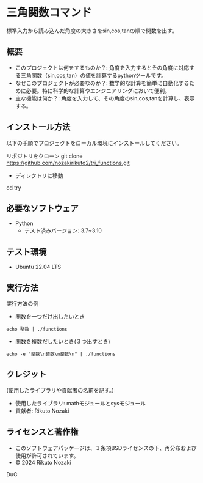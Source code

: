 # 三角関数コマンド

標準入力から読み込んだ角度の大きさをsin,cos,tanの順で関数を出す。

## 概要

- このプロジェクトは何をするものか？:
角度を入力するとその角度に対応する三角関数（sin,cos,tan）の値を計算するpythonツールです。
- なぜこのプロジェクトが必要なのか？:
数学的な計算を簡単に自動化するために必要。特に科学的な計算やエンジニアリングにおいて便利。
- 主な機能は何か？:
角度を入力して、その角度のsin,cos,tanを計算し、表示する。

## インストール方法

以下の手順でプロジェクトをローカル環境にインストールしてください。


リポジトリをクローン
git clone https://github.com/nozakirikuto2/tri_functions.git

- ディレクトリに移動

cd try

## 必要なソフトウェア

- Python
   - テスト済みバージョン: 3.7~3.10

## テスト環境

- Ubuntu 22.04 LTS

## 実行方法

実行方法の例

- 関数を一つだけ出したいとき

```echo 整数 | ./functions```

- 関数を複数だしたいとき(３つ出すとき)

```echo -e "整数\n整数\n整数\n" | ./functions```

## クレジット

(使用したライブラリや貢献者の名前を記す。)
- 使用したライブラリ:
	mathモジュールとsysモジュール
- 貢献者:
	Rikuto Nozaki

## ライセンスと著作権
- このソフトウェアパッケージは、３条項BSDライセンスの下、再分布および使用が許可されています。
- © 2024 Rikuto Nozaki

DuC

